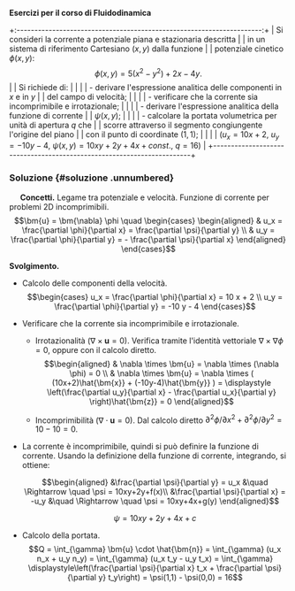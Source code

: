 **Esercizi per il corso di Fluidodinamica**

+:---------------------------------------------------------------------:+
| Si consideri la corrente a potenziale piana e stazionaria descritta   |
| in un sistema di riferimento Cartesiano $(x,y)$ dalla funzione        |
| potenziale cinetico $\phi(x,y)$: $$\phi(x,y) = 5(x^2-y^2) + 2x-4y.$$  |
| Si richiede di:                                                       |
|                                                                       |
| -   derivare l'espressione analitica delle componenti in $x$ e in $y$ |
|     del campo di velocità;                                            |
|                                                                       |
| -   verificare che la corrente sia incomprimibile e irrotazionale;    |
|                                                                       |
| -   derivare l'espressione analitica della funzione di corrente       |
|     $\psi(x,y)$;                                                      |
|                                                                       |
| -   calcolare la portata volumetrica per unità di apertura $q$ che    |
|     scorre attraverso il segmento congiungente l'origine del piano    |
|     con il punto di coordinate $(1,1)$;                               |
|                                                                       |
| ($u_x=10x+2$, $u_y=-10y-4$, $\psi(x,y)=10xy+2y+4x + const.$, $q=16$)  |
+-----------------------------------------------------------------------+

### Soluzione {#soluzione .unnumbered}

     **Concetti.** Legame tra potenziale e velocità. Funzione di
corrente per problemi 2D incomprimibili.
$$\bm{u} = \bm{\nabla} \phi \quad
  \begin{cases}
  \begin{aligned}
   & u_x  =  \frac{\partial \phi}{\partial x}  = \frac{\partial \psi}{\partial y} \\
   & u_y  =  \frac{\partial \phi}{\partial y}  = - \frac{\partial \psi}{\partial x}
  \end{aligned}
  \end{cases}$$

**Svolgimento.**

-   Calcolo delle componenti della velocità. $$\begin{cases}
        u_x = \frac{\partial \phi}{\partial x} = 10 x + 2 \\
        u_y = \frac{\partial \phi}{\partial y} = -10 y - 4
      \end{cases}$$

-   Verificare che la corrente sia incomprimibile e irrotazionale.

    -   Irrotazionalità ($\nabla \times \bm{u} = 0$). Verifica tramite
        l'identità vettoriale $\nabla \times \nabla \phi = 0$, oppure
        con il calcolo diretto. $$\begin{aligned}
              & \nabla \times \bm{u} = \nabla \times (\nabla \phi) = 0 \\
              & \nabla \times \bm{u} = \nabla \times ( (10x+2)\hat{\bm{x}} + (-10y-4)\hat{\bm{y}} ) = 
              \displaystyle \left(\frac{\partial u_y}{\partial x} - \frac{\partial u_x}{\partial y} \right)\hat{\bm{z}} = 0
            \end{aligned}$$

    -   Incomprimibilità ($\nabla \cdot \bm{u} = 0$). Dal calcolo
        diretto
        $\partial^2 \phi /\partial x^2 + \partial^2 \phi /\partial y^2=10-10=0$.

-   La corrente è incomprimibile, quindi si può definire la funzione di
    corrente. Usando la definizione della funzione di corrente,
    integrando, si ottiene:

    $$\begin{aligned}
        &\frac{\partial \psi}{\partial y} = u_x   &\quad \Rightarrow \quad \psi = 10xy+2y+f(x)\\
        &\frac{\partial \psi}{\partial x} = -u_y  &\quad \Rightarrow \quad \psi = 10xy+4x+g(y)
      \end{aligned}$$

    $$\psi = 10 xy + 2y + 4x + c$$

-   Calcolo della portata.
    $$Q = \int_{\gamma} \bm{u} \cdot \hat{\bm{n}} = \int_{\gamma} (u_x n_x + u_y n_y) = 
        \int_{\gamma} (u_x t_y - u_y t_x) = 
        \int_{\gamma} \displaystyle\left(\frac{\partial \psi}{\partial x} t_x + \frac{\partial \psi}{\partial y} t_y\right) = 
        \psi(1,1) - \psi(0,0) = 16$$
